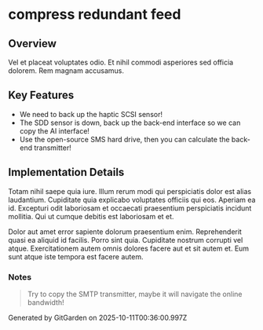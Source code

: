 # compress redundant feed

## Overview
Vel et placeat voluptates odio. Et nihil commodi asperiores sed officia dolorem. Rem magnam accusamus.

## Key Features
- We need to back up the haptic SCSI sensor!
- The SDD sensor is down, back up the back-end interface so we can copy the AI interface!
- Use the open-source SMS hard drive, then you can calculate the back-end transmitter!

## Implementation Details
Totam nihil saepe quia iure. Illum rerum modi qui perspiciatis dolor est alias laudantium. Cupiditate quia explicabo voluptates officiis qui eos. Aperiam ea id. Excepturi odit laboriosam et occaecati praesentium perspiciatis incidunt mollitia. Qui ut cumque debitis est laboriosam et et.
 Dolor aut amet error sapiente dolorum praesentium enim. Reprehenderit quasi ea aliquid id facilis. Porro sint quia. Cupiditate nostrum corrupti vel atque. Exercitationem autem omnis dolores facere aut et sit autem et. Eum sunt atque iste tempora est facere autem.

### Notes
> Try to copy the SMTP transmitter, maybe it will navigate the online bandwidth!

Generated by GitGarden on 2025-10-11T00:36:00.997Z